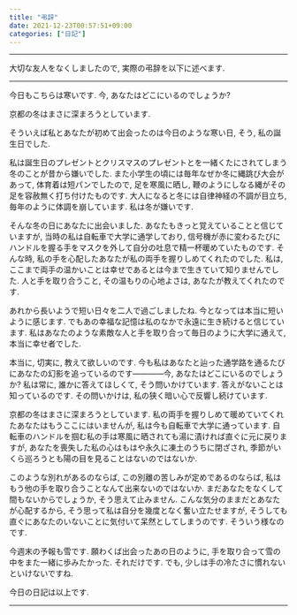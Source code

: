 ```yaml
---
title: "弔辞"
date: 2021-12-23T00:57:51+09:00
categories: ["日記"]
---
```


***

大切な友人をなくしましたので, 実際の弔辞を以下に述べます.

***

今日もこちらは寒いです. 今, あなたはどこにいるのでしょうか?

京都の冬はまさに深まろうとしています.

そういえば私とあなたが初めて出会ったのは今日のような寒い日, そう, 私の誕生日でした.

私は誕生日のプレゼントとクリスマスのプレゼントとを一緒くたにされてしまう冬のことが昔から嫌いでした. また小学生の頃には毎年なぜか冬に縄跳び大会があって, 体育着は短パンでしたので, 足を寒風に晒し, 鞭のようにしなる縄がその足を容赦無く打ち付けたものです. 大人になると冬には自律神経の不調が目立ち, 毎年のように体調を崩しています. 私は冬が嫌いです.

そんな冬の日にあなたに出会いました. あなたもきっと覚えていることと信じていますが, 当時の私は自転車で大学に通学しており, 信号機が赤に変わるたびにハンドルを握る手をマスクを外して自分の吐息で精一杯暖めていたものです. そんな時, 私の手を心配したあなたが私の両手を握りしめてくれたのでした. 私は, ここまで両手の温かいことは幸せであるとは今まで生きていて知りませんでした. 人と手を取り合うこと, その温もりの心地よさは, あなたが教えてくれたのです.

あれから長いようで短い日々を二人で過ごしましたね. 今となっては本当に短いように感じます. でもあの幸福な記憶は私のなかで永遠に生き続けると信じています. 私はあなたのような素敵な人と手を取り合って毎日のように大学に通えて, 本当に幸せ者でした.

本当に, 切実に, 教えて欲しいのです. 今も私はあなたと辿った通学路を通るたびにあなたの幻影を追っているのです――――今, あなたはどこにいるのでしょうか? 私は常に, 誰かに答えてほしくて, そう問いかけています. 答えがないことは知っているのです. その問いかけは, 私の狭く暗い心で反響し続けています.  

京都の冬はまさに深まろうとしています. 私の両手を握りしめて暖めていてくれたあなたはもうここにはいませんが, 私は今も自転車で大学に通っています. 自転車のハンドルを掴む私の手は寒風に晒されても湯に漬ければ直ぐに元に戻りますが, あなたを喪失した私の心はもはや永久に凍土のうちに閉ざされ, 季節がいくら巡ろうとも陽の目を見ることはないのではないか.

このような別れがあるのならば, この別離の苦しみが定めであるのならば, 私はもう他の手を取り合うことなんて出来ないのではないか. まだあなたをなくして間もないからでしょうか, そう思えて止みません. こんな気分のままだとあなたが心配するから, そう思って私は自分を幾度となく奮い立たせますが, そうしても直ぐにあなたのいないことに気付いて呆然としてしまうのです. そういう様なのです.

今週末の予報も雪です. 願わくば出会ったあの日のように, 手を取り合って雪の中をまた一緒に歩みたかった. それだけです. でも, 少しは手の冷たさに慣れないといけないですね.

今日の日記は以上です.

***
